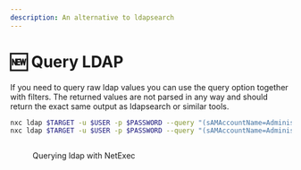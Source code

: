```yaml
---
description: An alternative to ldapsearch
---
```


# 🆕 Query LDAP

If you need to query raw ldap values you can use the query option together with filters. The returned values are not parsed in any way and should return the exact same output as ldapsearch or similar tools.

```bash
nxc ldap $TARGET -u $USER -p $PASSWORD --query "(sAMAccountName=Administrator)" ""
nxc ldap $TARGET -u $USER -p $PASSWORD --query "(sAMAccountName=Administrator)" "sAMAccountName objectClass pwdLastSet"
```

<figure><img src="../.gitbook/assets/image (2).png" alt=""><figcaption><p>Querying ldap with NetExec</p></figcaption></figure>
